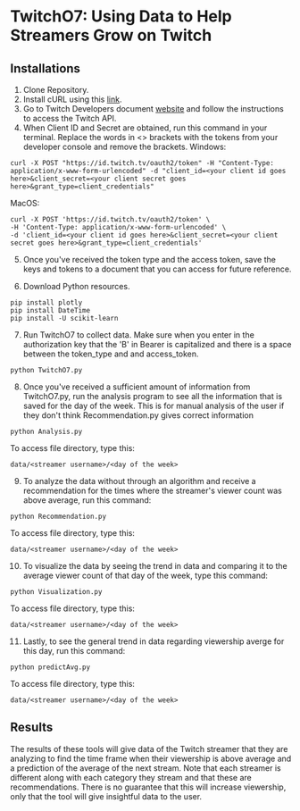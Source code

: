 # TwitchO7: Using Data to Help Streamers Grow on Twitch

## Installations
1. Clone Repository.
2. Install cURL using this [link](https://curl.se/download.html).
3. Go to Twitch Developers document [website](https://dev.twitch.tv/docs/authentication/) and follow the instructions to access the Twitch API.
4. When Client ID and Secret are obtained, run this command in your terminal. Replace the words in <> brackets with the tokens from your developer console and remove the brackets.
Windows: 
```
curl -X POST "https://id.twitch.tv/oauth2/token" -H "Content-Type: application/x-www-form-urlencoded" -d "client_id=<your client id goes here>&client_secret=<your client secret goes here>&grant_type=client_credentials"
```

MacOS:
```
curl -X POST 'https://id.twitch.tv/oauth2/token' \
-H 'Content-Type: application/x-www-form-urlencoded' \
-d 'client_id=<your client id goes here>&client_secret=<your client secret goes here>&grant_type=client_credentials'
```

5. Once you've received the token type and the access token, save the keys and tokens to a document that you can access for future reference.

6. Download Python resources.
```
pip install plotly
pip install DateTime
pip install -U scikit-learn
```

7. Run TwitchO7 to collect data. Make sure when you enter in the authorization key that the 'B' in Bearer is capitalized and there is a space between the token_type and and access_token.
```
python TwitchO7.py
```

8. Once you've received a sufficient amount of information from TwitchO7.py, run the analysis program to see all the information that is saved for the day of the week. This is for manual analysis of the user if they don't think Recommendation.py gives correct information
```
python Analysis.py
```
To access file directory, type this:
```
data/<streamer username>/<day of the week>
```

9. To analyze the data without through an algorithm and receive a recommendation for the times where the streamer's viewer count was above average, run this command:
```
python Recommendation.py
```
To access file directory, type this:
```
data/<streamer username>/<day of the week>
```

10. To visualize the data by seeing the trend in data and comparing it to the average viewer count of that day of the week, type this command:
```
python Visualization.py
```
To access file directory, type this:
```
data/<streamer username>/<day of the week>
```

11. Lastly, to see the general trend in data regarding viewership averge for this day, run this command:
```
python predictAvg.py
```
To access file directory, type this:
```
data/<streamer username>/<day of the week>
```


## Results
The results of these tools will give data of the Twitch streamer that they are analyzing to find the time frame when their viewership is above average and a prediction of the average of the next stream. Note that each streamer is different along with each category they stream and that these are recommendations. There is no guarantee that this will increase viewership, only that the tool will give insightful data to the user.
